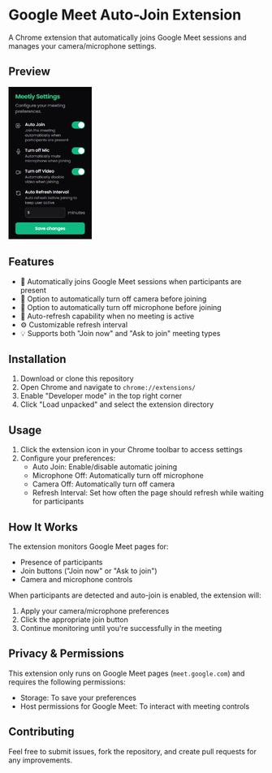 # Google Meet Auto-Join Extension

A Chrome extension that automatically joins Google Meet sessions and manages your camera/microphone settings.

## Preview

<img src="preview.png" alt="Extension Preview" style="max-height: 300px;">

## Features

- 🤖 Automatically joins Google Meet sessions when participants are present
- 🎥 Option to automatically turn off camera before joining
- 🎤 Option to automatically turn off microphone before joining
- 🔄 Auto-refresh capability when no meeting is active
- ⚙️ Customizable refresh interval
- 💡 Supports both "Join now" and "Ask to join" meeting types

## Installation

1. Download or clone this repository
2. Open Chrome and navigate to `chrome://extensions/`
3. Enable "Developer mode" in the top right corner
4. Click "Load unpacked" and select the extension directory

## Usage

1. Click the extension icon in your Chrome toolbar to access settings
2. Configure your preferences:
   - Auto Join: Enable/disable automatic joining
   - Microphone Off: Automatically turn off microphone
   - Camera Off: Automatically turn off camera
   - Refresh Interval: Set how often the page should refresh while waiting for participants

## How It Works

The extension monitors Google Meet pages for:
- Presence of participants
- Join buttons ("Join now" or "Ask to join")
- Camera and microphone controls

When participants are detected and auto-join is enabled, the extension will:
1. Apply your camera/microphone preferences
2. Click the appropriate join button
3. Continue monitoring until you're successfully in the meeting

## Privacy & Permissions

This extension only runs on Google Meet pages (`meet.google.com`) and requires the following permissions:
- Storage: To save your preferences
- Host permissions for Google Meet: To interact with meeting controls

## Contributing

Feel free to submit issues, fork the repository, and create pull requests for any improvements.
